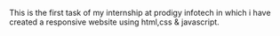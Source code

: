 This is the first task of my internship at prodigy infotech in which i have created a responsive website using html,css & javascript.
